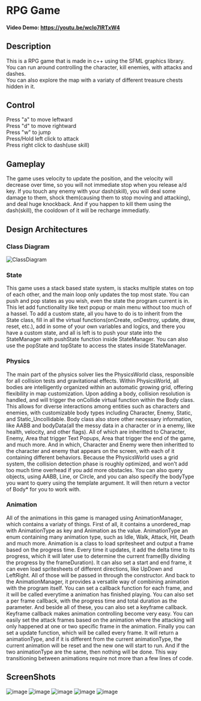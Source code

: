 # RPG Game
#### Video Demo:  https://youtu.be/wcIo7IRTxW4
## Description
This is a RPG game that is made in c++ using the SFML graphics library.  
You can run around controlling the character, kill enemies, with attacks and dashes.  
You can also explore the map with a variaty of different treasure chests hidden in it.  

## Control
Press "a" to move leftward  
Press "d" to move rightward  
Press "w" to jump  
Press/Hold left click to attack  
Press right click to dash(use skill)  

## Gameplay
The game uses velocity to update the position, and the velocity will decrease over time, so you will not immediate stop when you release a/d key. If you touch any enemy with your dash(skill), you will deal some damage to them, shock them(causing them to stop moving and attacking), and deal huge knockback. And if you happen to kill them using the dash(skill), the cooldown of it will be recharge immediatly.

## Design Architectures
### Class Diagram
![ClassDiagram](https://github.com/4o4hasfound/RPG-game/assets/138118407/bf0cbc50-e421-45ab-b48d-359b1a9ecff6)

### State
This game uses a stack based state system, is stacks multiple states on top of each other, and the main loop only updates the top most state. You can push and pop states as you wish, even the state the program current is in. This let add functionality like text popup or main menu without too much of a hassel. To add a custom state, all you have to do is to inherit from the State class, fill in all the virtual functions(onCreate, onDestroy, update, draw, reset, etc.), add in some of your own variables and logics, and there you have a custom state, and all is left is to push your state into the StateManager with pushState function inside StateManager. You can also use the popState and topState to access the states inside StateManager.

### Physics
The main part of the physics solver lies the PhysicsWorld class, responsible for all collision tests and gravitational effects. Within PhysicsWorld, all bodies are intelligently organized within an automatic growing grid, offering flexibility in map customization. Upon adding a body, collision resolution is handled, and will trigger the onCollide virtual function within the Body class. This allows for diverse interactions among entities such as characters and enemies, with customizable body types including Character, Enemy, Static, and Static_Uncollidable. Body class also store other necessary information, like AABB and bodyData(all the messy data in a character or in a enemy, like health, velocity, and other flags). All of which are inheritted to Character, Enemy, Area that trigger Text Popups, Area that trigger the end of the game, and much more. And in which, Character and Enemy were then inheritted to the character and enemy that appears on the screen, with each of it containing different behaviors.  Because the PhysicsWorld uses a grid system, the collision detection phase is roughly optimized, and won't add too much time overhead if you add more obstacles. You can also query objects, using AABB, Line, or Circle, and you can also specify the bodyType you want to query using the template argument. It will then return a vector of Body* for you to work with.

### Animation
All of the animations in this game is managed using AnimationManager, which contains a variaty of things. First of all, it contains a unordered_map with AnimationType as key and Animation as the value. AnimationType an enum containing many animation type, such as Idle, Walk, Attack, Hit, Death and much more. Animation is a class to load spritesheet and output a frame based on the progress time. Every time it updates, it add the delta time to its progress, which it will later use to determine the current frame(By dividing the progress by the frameDuration). It can also set a start and end frame, it can even load spritesheets of different directions, like UpDown and LeftRight. All of those will be passed in through the constructor. And back to the AnimationManager, it provides a versatile way of combining animation with the program itself. You can set a callback function for each frame, and it will be called everytime a animation has finished playing. You can also set a per frame callback, with the progress time and total duration as the parameter. And beside all of these, you can also set a keyframe callback. Keyframe callback makes animation controlling become very easy. You can easily set the attack frames based on the animation where the attacking will only happened at one or two specific frame in the animation. Finally you can set a update function, which will be called every frame. It will return a animationType, and if it is different from the current animationType, the current animation will be reset and the new one will start to run. And if the two animationType are the same, then nothing will be done. This way transitioning between animations require not more than a few lines of code.

## ScreenShots
![image](https://github.com/4o4hasfound/RPG-game/assets/138118407/df8b5836-976b-4910-a8df-c7617f2dc1df)
![image](https://github.com/4o4hasfound/RPG-game/assets/138118407/21e7c89f-4763-463a-aa50-1669027f9376)
![image](https://github.com/4o4hasfound/RPG-game/assets/138118407/760441db-cb95-47e8-80cd-dab87406213c)
![image](https://github.com/4o4hasfound/RPG-game/assets/138118407/37e46903-a48a-4b3a-91ac-f7a0a8b6d0f2)
![image](https://github.com/4o4hasfound/RPG-game/assets/138118407/14b86147-d77f-444c-a267-4b5a0a298db5)
